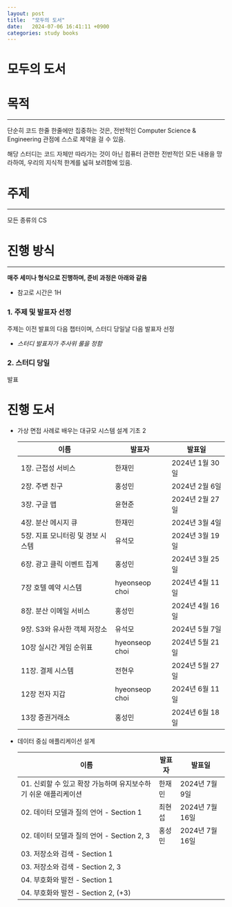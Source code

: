 ```yaml
---
layout: post
title:  "모두의 도서"
date:   2024-07-06 16:41:11 +0900
categories: study books
---
```

# 모두의 도서

# 목적

---

단순히 코드 한줄 한줄에만 집중하는 것은, 전반적인 Computer Science & Engineering 관점에 스스로 제약을 걸 수 있음.

해당 스터디는 코드 자체만 따라가는 것이 아닌 컴퓨터 관련한 전반적인 모든 내용을 망라하여, 우리의 지식적 한계를 넓혀 보려함에 있음.

# 주제

---

모든 종류의 CS

# 진행 방식

---

**매주 세미나 형식으로 진행하며, 준비 과정은 아래와 같음**

- 참고로 시간은 1H

### 1. 주제 및 발표자 선정

주제는 이전 발표의 다음 챕터이며, 스터디 당일날 다음 발표자 선정

- *스터디 발표자가 주사위 룰을 정함*

### 2. 스터디 당일

발표

# 진행 도서

- 가상 면접 사례로 배우는 대규모 시스템 설계 기초 2
    
    이름 | 발표자 | 발표일
    -- | -- | --
    1장. 근접성 서비스 | 한재민 | 2024년 1월 30일
    2장. 주변 친구 | 홍성민 | 2024년 2월 6일
    3장. 구글 맵 | 윤현준 | 2024년 2월 27일
    4장. 분산 메시지 큐 | 한재민 | 2024년 3월 4일
    5장. 지표 모니터링 및 경보 시스템 | 유석모 ­ | 2024년 3월 19일
    6장.  광고 클릭 이벤트 집계 | 홍성민 | 2024년 3월 25일
    7장 호텔 예약 시스템 | hyeonseop choi | 2024년 4월 11일
    8장. 분산 이메일 서비스 | 홍성민 | 2024년 4월 16일
    9장. S3와 유사한 객체 저장소 | 유석모 ­ | 2024년 5월 7일
    10장 실시간 게임 순위표 | hyeonseop choi | 2024년 5월 21일
    11장. 결제 시스템 | 전현우 | 2024년 5월 27일
    12장 전자 지갑 | hyeonseop choi | 2024년 6월 11일
    13장 증권거래소 | 홍성민 | 2024년 6월 18일
- 데이터 중심 애플리케이션 설계
    
    이름 | 발표자 | 발표일
    -- | -- | --
    01. 신뢰할 수 있고 확장 가능하며 유지보수하기 쉬운 애플리케이션 | 한재민 | 2024년 7월 9일
    02. 데이터 모델과 질의 언어 - Section 1 | 최현섭 | 2024년 7월 16일
    02.  데이터 모델과 질의 언어 - Section 2, 3 | 홍성민 | 2024년 7월 16일
    03. 저장소와 검색 - Section 1 |  | 
    03. 저장소와 검색 - Section 2, 3 |  | 
    04. 부호화와 발전 - Section 1 |  | 
    04. 부호화와 발전 - Section 2, (+3) |  | 